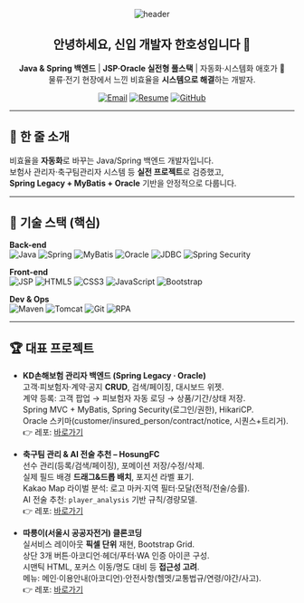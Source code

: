 <!-- 헤더 배너 -->
<p align="center">
  <img src="https://capsule-render.vercel.app/api?type=waving&color=0:2D4470,100:00C896&height=220&section=header&text=Han%20Hosung&fontSize=44&fontColor=ffffff&animation=twinkling" alt="header" />
</p>

<h2 align="center">안녕하세요, 신입 개발자 한호성입니다 👋</h2>
<p align="center">
  <b>Java & Spring 백엔드</b> | <b>JSP·Oracle 실전형 풀스택</b> | 자동화·시스템화 애호가 🤖<br/>
  물류·전기 현장에서 느낀 비효율을 <b>시스템으로 해결</b>하는 개발자.
</p>

<p align="center">
  <a href="mailto:gksghtjdgg@naver.com"><img alt="Email" src="https://img.shields.io/badge/Email-Contact-2D4470?style=for-the-badge"/></a>
  <a href="#"><img alt="Resume" src="https://img.shields.io/badge/Resume-View-00C896?style=for-the-badge"/></a>
  <a href="https://github.com/ghtjdgg-hh"><img alt="GitHub" src="https://img.shields.io/badge/GitHub-@ghtjdgg--hh-181717?style=for-the-badge&logo=github&logoColor=white"/></a>
</p>

---

## 🚀 한 줄 소개
비효율을 **자동화**로 바꾸는 Java/Spring 백엔드 개발자입니다.  
보험사 관리자·축구팀관리자 시스템 등 **실전 프로젝트**로 검증했고,  
**Spring Legacy + MyBatis + Oracle** 기반을 안정적으로 다룹니다.

---

## 🧰 기술 스택 (핵심)
**Back-end**  
![Java](https://img.shields.io/badge/Java-17+-red) ![Spring](https://img.shields.io/badge/Spring-Legacy%20%7C%20MVC-brightgreen) ![MyBatis](https://img.shields.io/badge/MyBatis-Mapper-orange) ![Oracle](https://img.shields.io/badge/Oracle-DB-red) ![JDBC](https://img.shields.io/badge/JDBC-API-blue) ![Spring Security](https://img.shields.io/badge/Spring%20Security-Auth%2FAcl-6DB33F)

**Front-end**  
![JSP](https://img.shields.io/badge/JSP-MVC2-2D4470) ![HTML5](https://img.shields.io/badge/HTML5-E34F26) ![CSS3](https://img.shields.io/badge/CSS3-1572B6) ![JavaScript](https://img.shields.io/badge/JavaScript-ES6+-F7DF1E) ![Bootstrap](https://img.shields.io/badge/Bootstrap-5-7952B3)

**Dev & Ops**  
![Maven](https://img.shields.io/badge/Maven-Build-C71A36) ![Tomcat](https://img.shields.io/badge/Tomcat-Deploy-F8DC75) ![Git](https://img.shields.io/badge/Git-Commit%20early%20%26%20often-333333) ![RPA](https://img.shields.io/badge/UiPath-RPA-blueviolet)

---

## 🏆 대표 프로젝트

- **KD손해보험 관리자 백엔드 (Spring Legacy · Oracle)**  
  고객·피보험자·계약·공지 **CRUD**, 검색/페이징, 대시보드 위젯.  
  계약 등록: 고객 팝업 → 피보험자 자동 로딩 → 상품/기간/상태 저장.  
  Spring MVC + MyBatis, Spring Security(로그인/권한), HikariCP.  
  Oracle 스키마(customer/insured_person/contract/notice, 시퀀스+트리거).  
  👉 레포: [바로가기](https://github.com/ghtjdgg-hh/kd-insurance-admin)

- **축구팀 관리 & AI 전술 추천 – HosungFC**  
  선수 관리(등록/검색/페이징), 포메이션 저장/수정/삭제.  
  실제 필드 배경 **드래그&드롭 배치**, 포지션 라벨 표기.  
  Kakao Map 라이벌 분석: 로고 마커·지역 필터·모달(전적/전술/승률).  
  AI 전술 추천: `player_analysis` 기반 규칙/경량모델.  
  👉 레포: [바로가기](https://github.com/ghtjdgg-hh/hosungfc)

- **따릉이(서울시 공공자전거) 클론코딩**  
  실서비스 레이아웃 **픽셀 단위** 재현, Bootstrap Grid.  
  상단 3개 버튼·아코디언·헤더/푸터·WA 인증 아이콘 구성.  
  시맨틱 HTML, 포커스 이동/명도 대비 등 **접근성 고려**.  
  메뉴: 메인·이용안내(아코디언)·안전사항(헬멧/교통법규/연령/야간/사고).  
  👉 레포: [바로가기](https://github.com/ghtjdgg-hh/ddareungi-clone)
